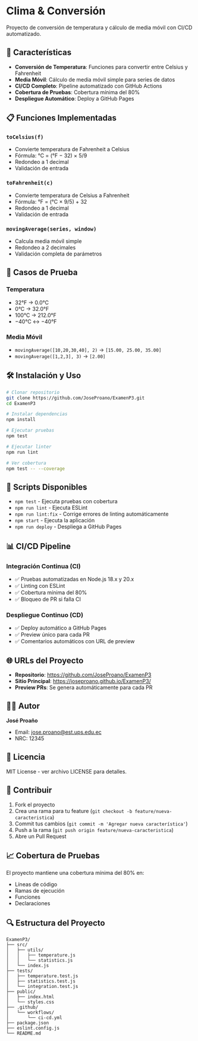 # Clima & Conversión

Proyecto de conversión de temperatura y cálculo de media móvil con CI/CD automatizado.

## 🚀 Características

- **Conversión de Temperatura**: Funciones para convertir entre Celsius y Fahrenheit
- **Media Móvil**: Cálculo de media móvil simple para series de datos
- **CI/CD Completo**: Pipeline automatizado con GitHub Actions
- **Cobertura de Pruebas**: Cobertura mínima del 80%
- **Despliegue Automático**: Deploy a GitHub Pages

## 📋 Funciones Implementadas

### `toCelsius(f)`
- Convierte temperatura de Fahrenheit a Celsius
- Fórmula: °C = (°F − 32) × 5/9
- Redondeo a 1 decimal
- Validación de entrada

### `toFahrenheit(c)`
- Convierte temperatura de Celsius a Fahrenheit  
- Fórmula: °F = (°C × 9/5) + 32
- Redondeo a 1 decimal
- Validación de entrada

### `movingAverage(series, window)`
- Calcula media móvil simple
- Redondeo a 2 decimales
- Validación completa de parámetros

## 🧪 Casos de Prueba

### Temperatura
- 32°F → 0.0°C
- 0°C → 32.0°F  
- 100°C → 212.0°F
- −40°C ↔ −40°F

### Media Móvil
- `movingAverage([10,20,30,40], 2)` → `[15.00, 25.00, 35.00]`
- `movingAverage([1,2,3], 3)` → `[2.00]`

## 🛠️ Instalación y Uso

```bash
# Clonar repositorio
git clone https://github.com/JoseProano/ExamenP3.git
cd ExamenP3

# Instalar dependencias
npm install

# Ejecutar pruebas
npm test

# Ejecutar linter
npm run lint

# Ver cobertura
npm test -- --coverage
```

## 🔧 Scripts Disponibles

- `npm test` - Ejecuta pruebas con cobertura
- `npm run lint` - Ejecuta ESLint
- `npm run lint:fix` - Corrige errores de linting automáticamente
- `npm start` - Ejecuta la aplicación
- `npm run deploy` - Despliega a GitHub Pages

## 📊 CI/CD Pipeline

### Integración Continua (CI)
- ✅ Pruebas automatizadas en Node.js 18.x y 20.x
- ✅ Linting con ESLint
- ✅ Cobertura mínima del 80%
- ✅ Bloqueo de PR si falla CI

### Despliegue Continuo (CD)
- ✅ Deploy automático a GitHub Pages
- ✅ Preview único para cada PR
- ✅ Comentarios automáticos con URL de preview

## 🌐 URLs del Proyecto

- **Repositorio**: https://github.com/JoseProano/ExamenP3
- **Sitio Principal**: https://joseproano.github.io/ExamenP3/
- **Preview PRs**: Se genera automáticamente para cada PR

## 👨‍💻 Autor

**José Proaño**
- Email: jose.proano@est.ups.edu.ec
- NRC: 12345

## 📝 Licencia

MIT License - ver archivo LICENSE para detalles.

## 🤝 Contribuir

1. Fork el proyecto
2. Crea una rama para tu feature (`git checkout -b feature/nueva-caracteristica`)
3. Commit tus cambios (`git commit -m 'Agregar nueva característica'`)
4. Push a la rama (`git push origin feature/nueva-caracteristica`)
5. Abre un Pull Request

## 📈 Cobertura de Pruebas

El proyecto mantiene una cobertura mínima del 80% en:
- Líneas de código
- Ramas de ejecución
- Funciones
- Declaraciones

## 🔍 Estructura del Proyecto

```
ExamenP3/
├── src/
│   ├── utils/
│   │   ├── temperature.js
│   │   └── statistics.js
│   └── index.js
├── tests/
│   ├── temperature.test.js
│   ├── statistics.test.js
│   └── integration.test.js
├── public/
│   ├── index.html
│   └── styles.css
├── .github/
│   └── workflows/
│       └── ci-cd.yml
├── package.json
├── eslint.config.js
└── README.md
```
